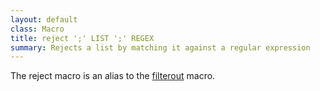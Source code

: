 ```yaml
---
layout: default
class: Macro
title: reject ';' LIST ';' REGEX
summary: Rejects a list by matching it against a regular expression
---
```


The reject macro is an alias to the [filterout][1] macro.

[1]: /macros/filterout.html
